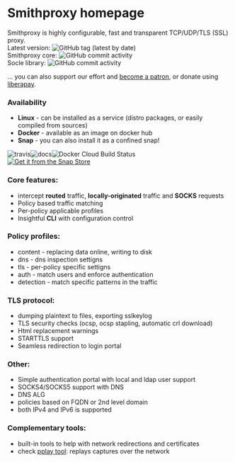# Smithproxy homepage

Smithproxy is highly configurable, fast and transparent TCP/UDP/TLS (SSL) proxy.  
Latest version: ![GitHub tag (latest by date)](https://img.shields.io/github/v/tag/astibal/smithproxy)  
Smithproxy core: ![GitHub commit activity](https://img.shields.io/github/commit-activity/m/astibal/smithproxy)  
Socle library: ![GitHub commit activity](https://img.shields.io/github/commit-activity/m/astibal/socle)  
  
... you can also support our effort and [become a patron](https://www.patreon.com/bePatron?u=23520766), or donate using [liberapay](https://liberapay.com/astib/donate).

### Availability
  * **Linux** - can be installed as a service (distro packages, or easily compiled from sources)
  * **Docker** - available as an image on docker hub
  * **Snap** - you can also install it as a confined snap!
  
  ![travis](https://travis-ci.org/astibal/smithproxy.svg?branch=master)![docs](https://readthedocs.org/projects/smithproxy/badge/?version=latest&style=flat)![Docker Cloud Build Status](https://img.shields.io/docker/cloud/build/astibal/smithproxy)  
  [![Get it from the Snap Store](https://snapcraft.io/static/images/badges/en/snap-store-white.svg)](https://snapcraft.io/smithproxy)

### Core features:
  * intercept **routed** traffic, **locally-originated** traffic and **SOCKS** requests
  * Policy based traffic matching
  * Per-policy applicable profiles
  * Insightful **CLI** with configuration control

### Policy profiles:
  * content - replacing data online, writing to disk
  * dns - dns inspection settigns
  * tls - per-policy specific settigns
  * auth - match users and enforce authentication
  * detection - match specific patterns in the traffic

### TLS protocol:
  * dumping plaintext to files, exporting sslkeylog
  * TLS security checks (ocsp, ocsp stapling, automatic crl download)
  * Html replacement warnings
  * STARTTLS support
  * Seamless redirection to login portal

### Other:
  * Simple authentication portal with local and ldap user support
  * SOCKS4/SOCKS5 support with DNS
  * DNS ALG
  * policies based on FQDN or 2nd level domain
  * both IPv4 and IPv6 is supported

### Complementary tools:
  * built-in tools to help with network redirections and certificates
  * check [pplay tool](https://pypi.org/project/pplay/): replays captures
    over the network
    

